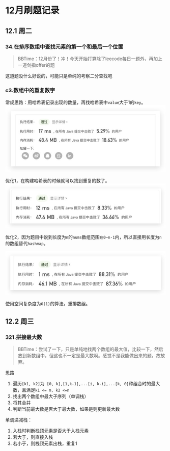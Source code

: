 # 12月刷题记录

## 12.1 周二
### 34.在排序数组中查找元素的第一个和最后一个位置
> BBTime：12月份了！冲！今天开始打算除了leecode每日一题外，再加上一道剑指offer的题

这道题没什么好说的，可能只是单纯的考察二分查找吧

### c3.数组中的重复数字
常规思路：用哈希表记录出现的数量，再找哈希表中`value`大于1的`key`。
![c3通过截图](../imgs/c3.jpg)

优化1，在构建哈希表的时候就可以找到重复的数了。
![优化1通过截图](../imgs/c3(2).jpg)

优化2，因为题目中说到长度为`n`的`nums`数组范围`在0~n-1`内，所以直接用长度为`n`的数组替代`hashmap`。

![优化2通过截图](../imgs/c3(3).jpg)

使用空间复杂度为`O(1)`的算法，重排数组。

## 12.2 周三
### 321.拼接最大数
> BBTime：尝试了一下，只是单纯地找两个数组的最大值，比较一下，然后放到新数组中，但这也不一定是最大数啊。感觉不是我能做出来的题，故放弃。

思路
1. 遍历`[k1, k2]`为` [0, k],[1,k-1],...[i, k-i],...[k, 0]`种组合时的最大数，且满足`k1 <= m, k2 <=n`
2. 找出两个数组中最大子序列（单调栈）
3. 将其合并
4. 判断当前最大数是否大于最大数，如果是则更新最大数

单调递减栈： 
1. 入栈时判断栈顶元素是否大于入栈元素
2. 若大于，则直接入栈
3. 若小于，则栈顶元素出栈，重复1







